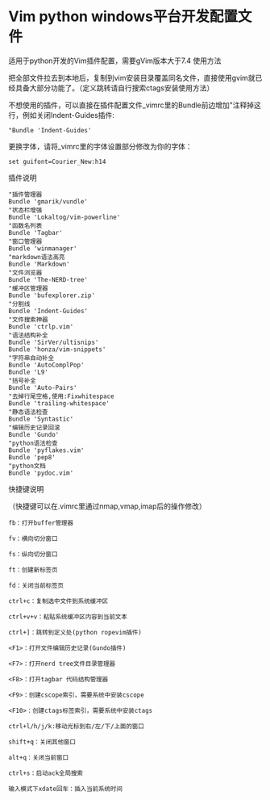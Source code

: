 Vim python windows平台开发配置文件
==================


适用于python开发的Vim插件配置，需要gVim版本大于7.4
使用方法

把全部文件拉去到本地后，复制到vim安装目录覆盖同名文件，直接使用gvim就已经具备大部分功能了。（定义跳转请自行搜索ctags安装使用方法）


不想使用的插件，可以直接在插件配置文件_vimrc里的Bundle前边增加"注释掉这行，例如关闭Indent-Guides插件:

    "Bundle 'Indent-Guides'


更换字体，请将_vimrc里的字体设置部分修改为你的字体：

    set guifont=Courier_New:h14

插件说明

    "插件管理器
    Bundle 'gmarik/vundle'
    "状态栏增强
    Bundle 'Lokaltog/vim-powerline'
    "函数名列表
    Bundle 'Tagbar'
    "窗口管理器
    Bundle 'winmanager'
    "markdown语法高亮
    Bundle 'Markdown'
    "文件浏览器
    Bundle 'The-NERD-tree'
    "缓冲区管理器
    Bundle 'bufexplorer.zip'
    "分割线
    Bundle 'Indent-Guides'
    "文件搜索神器
    Bundle 'ctrlp.vim'
    "语法结构补全
    Bundle 'SirVer/ultisnips'
    Bundle 'honza/vim-snippets'
    "字符串自动补全
    Bundle 'AutoComplPop'
    Bundle 'L9'
    "括号补全
    Bundle 'Auto-Pairs'
    "去掉行尾空格,使用:Fixwhitespace
    Bundle 'trailing-whitespace'
    "静态语法检查
    Bundle 'Syntastic'
    "编辑历史记录回滚
    Bundle 'Gundo'
    "python语法检查
    Bundle 'pyflakes.vim'
    Bundle 'pep8'
    "python文档
    Bundle 'pydoc.vim'


快捷键说明

（快捷键可以在.vimrc里通过nmap,vmap,imap后的操作修改）


    fb：打开buffer管理器
    
    fv：横向切分窗口
    
    fs：纵向切分窗口
    
    ft：创建新标签页
    
    fd：关闭当前标签页
  
    ctrl+c：复制选中文件到系统缓冲区
    
    ctrl+v+v：粘贴系统缓冲区内容到当前文本
    
    ctrl+]：跳转到定义处(python ropevim插件)
    
    <F1>：打开文件编辑历史记录(Gundo插件)
    
    <F7>：打开nerd tree文件目录管理器
    
    <F8>：打开tagbar 代码结构管理器
    
    <F9>：创建cscope索引，需要系统中安装cscope
    
    <F10>：创建ctags标签索引，需要系统中安装ctags
    
    ctrl+l/h/j/k:移动光标到右/左/下/上面的窗口
    
    shift+q：关闭其他窗口
    
    alt+q：关闭当前窗口
    
    ctrl+s：启动ack全局搜索
    
    输入模式下xdate回车：插入当前系统时间
